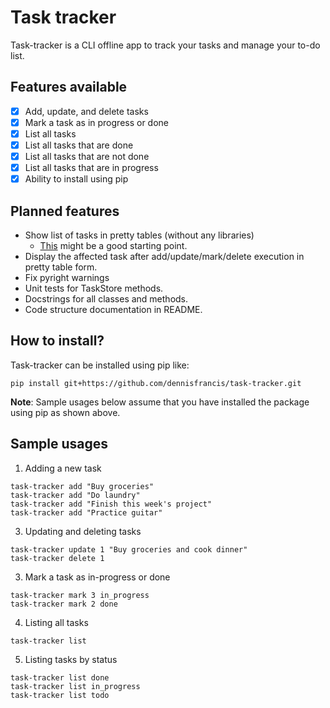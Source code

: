 # Task tracker
Task-tracker is a CLI offline app to track your tasks and manage your to-do list.

## Features available
- [x] Add, update, and delete tasks
- [x] Mark a task as in progress or done
- [x] List all tasks
- [x] List all tasks that are done
- [x] List all tasks that are not done
- [x] List all tasks that are in progress
- [x] Ability to install using pip

## Planned features
- Show list of tasks in pretty tables (without any libraries)
    - [This](https://stackoverflow.com/a/77820161) might be a good starting point.
- Display the affected task after add/update/mark/delete execution in pretty table form.
- Fix pyright warnings
- Unit tests for TaskStore methods.
- Docstrings for all classes and methods.
- Code structure documentation in README.

## How to install?
Task-tracker can be installed using pip like:
```
pip install git+https://github.com/dennisfrancis/task-tracker.git
```
**Note**: Sample usages below assume that you have installed the package using pip as shown above.

## Sample usages
1. Adding a new task
```
task-tracker add "Buy groceries"
task-tracker add "Do laundry"
task-tracker add "Finish this week's project"
task-tracker add "Practice guitar"
```

3. Updating and deleting tasks
```
task-tracker update 1 "Buy groceries and cook dinner"
task-tracker delete 1
```

3. Mark a task as in-progress or done
```
task-tracker mark 3 in_progress
task-tracker mark 2 done
```

4. Listing all tasks
```
task-tracker list
```

5. Listing tasks by status
```
task-tracker list done
task-tracker list in_progress
task-tracker list todo
```


